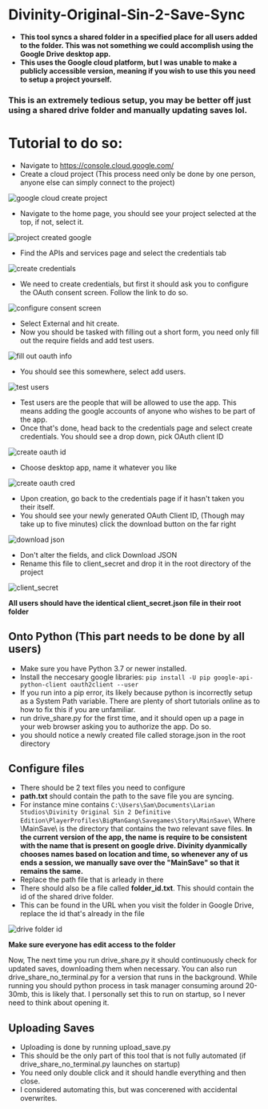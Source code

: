 # Divinity-Original-Sin-2-Save-Sync
- **This tool syncs a shared folder in a specified place for all users added to the folder. This was not something we could accomplish using the Google Drive desktop app.**
- **This uses the Google cloud platform, but I was unable to make a publicly accessible version, meaning if you wish to use this you need to setup a project yourself.**
### **This is an extremely tedious setup, you may be better off just using a shared drive folder and manually updating saves lol.**
# Tutorial to do so:
- Navigate to https://console.cloud.google.com/
- Create a cloud project (This process need only be done by one person, anyone else can simply connect to the project)

![google cloud create project](https://user-images.githubusercontent.com/48575634/156899745-8c96b481-3bd0-400e-8346-905a539973da.PNG)
- Navigate to the home page, you should see your project selected at the top, if not, select it.

![project created google](https://user-images.githubusercontent.com/48575634/156899773-2dc53955-6a0c-48fb-928b-5f99903d05ed.PNG)
- Find the APIs and services page and select the credentials tab

![create credentials](https://user-images.githubusercontent.com/48575634/156899792-6cc4df25-a099-41d4-9da8-b8654cfccc52.PNG)
- We need to create credentials, but first it should ask you to configure the OAuth consent screen. Follow the link to do so.

![configure consent screen](https://user-images.githubusercontent.com/48575634/156899809-37cf58af-1147-410c-8da7-862b1c0a07dc.PNG)
- Select External and hit create.
- Now you should be tasked with filling out a short form, you need only fill out the require fields and add test users.

![fill out oauth info](https://user-images.githubusercontent.com/48575634/156899837-5e9a8144-2533-439d-943c-3cbe4185b49c.PNG)

- You should see this somewhere, select add users.

![test users](https://user-images.githubusercontent.com/48575634/156900326-a8bb87d7-c8f5-4610-9173-c79938d82b8e.PNG)

- Test users are the people that will be allowed to use the app. This means adding the google accounts of anyone who wishes to be part of the app.
- Once that's done, head back to the credentials page and select create credentials. You should see a drop down, pick OAuth client ID

![create oauth id](https://user-images.githubusercontent.com/48575634/156899850-c605e913-473c-439d-8fa4-a50533d66720.PNG)
- Choose desktop app, name it whatever you like

![create oauth cred](https://user-images.githubusercontent.com/48575634/156899855-26c835e0-d76c-4657-a744-41ebe389bb6e.PNG)
- Upon creation, go back to the credentials page if it hasn't taken you their itself.
- You should see your newly generated OAuth Client ID, (Though may take up to five minutes) click the download button on the far right

![download json](https://user-images.githubusercontent.com/48575634/156899912-50210b33-8c08-41e3-8805-ddd54b093071.PNG)
- Don't alter the fields, and click Download JSON
- Rename this file to client_secret and drop it in the root directory of the project

![client_secret](https://user-images.githubusercontent.com/48575634/156899930-f377e4d6-5495-4566-becb-5536178f1baa.PNG)

**All users should have the identical client_secret.json file in their root folder**
## Onto Python (This part needs to be done by all users)
- Make sure you have Python 3.7 or newer installed.
- Install the neccesary google libraries:
``` pip install -U pip google-api-python-client oauth2client --user ```
- If you run into a pip error, its likely because python is incorrectly setup as a System Path variable. There are plenty of short tutorials online as to how to fix this if you are unfamiliar.
- run drive_share.py for the first time, and it should open up a page in your web browser asking you to authorize the app. Do so.
- you should notice a newly created file called storage.json in the root directory
## Configure files
- There should be 2 text files you need to configure
- **path.txt** should contain the path to the save file you are syncing.
- For instance mine contains ```C:\Users\Sam\Documents\Larian Studios\Divinity Original Sin 2 Definitive Edition\PlayerProfiles\BigManGang\Savegames\Story\MainSave\```
Where \MainSave\ is the directory that contains the two relevant save files. **In the current version of the app, the name is require to be consistent with the name that is present on google drive. Divinity dyanmically chooses names based on location and time, so whenever any of us ends a session, we manually save over the "MainSave" so that it remains the same.**
- Replace the path file that is arleady in there
- There should also be a file called **folder_id.txt**. This should contain the id of the shared drive folder.
- This can be found in the URL when you visit the folder in Google Drive, replace the id that's already in the file

![drive folder id](https://user-images.githubusercontent.com/48575634/156900554-18841bf1-5465-4da8-ad47-f2261f2345f8.PNG)

**Make sure everyone has edit access to the folder**

Now, The next time you run drive_share.py it should continuously check for updated saves, downloading them when necessary.
You can also run drive_share_no_terminal.py for a version that runs in the background. While running you should python process in task manager consuming around 20-30mb, this is likely that. I personally set this to run on startup, so I never need to think about opening it.

## Uploading Saves
- Uploading is done by running upload_save.py
- This should be the only part of this tool that is not fully automated (if drive_share_no_terminal.py launches on startup)
- You need only double click and it should handle everything and then close.
- I considered automating this, but was concerened with accidental overwrites.
